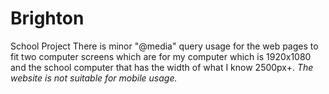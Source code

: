 # Brighton
School Project
There is minor "@media" query usage for the web pages to fit two computer screens which are for my computer which is 1920x1080 and the school computer that has the width of what I know 2500px+.
*The website is not suitable for mobile usage.*
